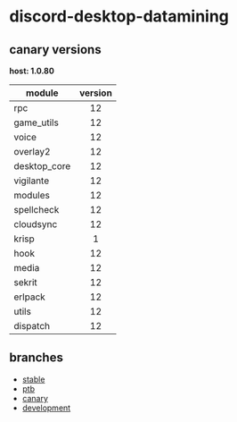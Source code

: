 # discord-desktop-datamining

## canary versions

**host: 1.0.80**

| module | version |
| ------ | :-----: |
| rpc | 12 |
| game_utils | 12 |
| voice | 12 |
| overlay2 | 12 |
| desktop_core | 12 |
| vigilante | 12 |
| modules | 12 |
| spellcheck | 12 |
| cloudsync | 12 |
| krisp | 1 |
| hook | 12 |
| media | 12 |
| sekrit | 12 |
| erlpack | 12 |
| utils | 12 |
| dispatch | 12 |

## branches

- [stable](https://github.com/OpenAsar/discord-desktop-datamining/tree/stable)
- [ptb](https://github.com/OpenAsar/discord-desktop-datamining/tree/ptb)
- [canary](https://github.com/OpenAsar/discord-desktop-datamining/tree/canary)
- [development](https://github.com/OpenAsar/discord-desktop-datamining/tree/development)